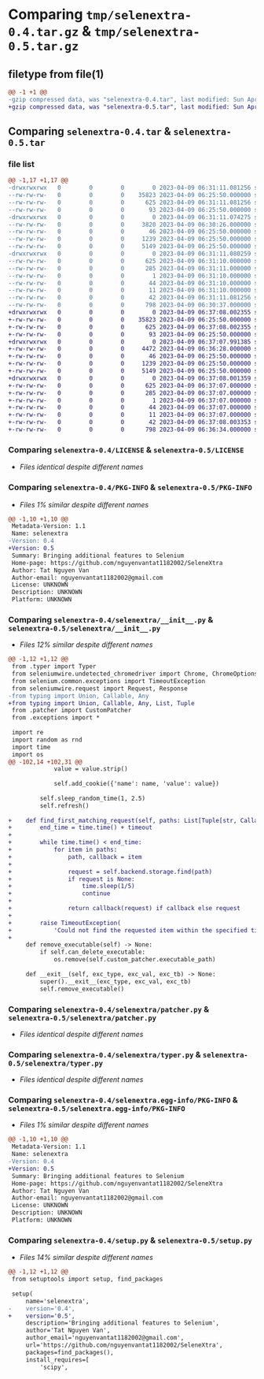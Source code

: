 # Comparing `tmp/selenextra-0.4.tar.gz` & `tmp/selenextra-0.5.tar.gz`

## filetype from file(1)

```diff
@@ -1 +1 @@
-gzip compressed data, was "selenextra-0.4.tar", last modified: Sun Apr  9 06:31:11 2023, max compression
+gzip compressed data, was "selenextra-0.5.tar", last modified: Sun Apr  9 06:37:08 2023, max compression
```

## Comparing `selenextra-0.4.tar` & `selenextra-0.5.tar`

### file list

```diff
@@ -1,17 +1,17 @@
-drwxrwxrwx   0        0        0        0 2023-04-09 06:31:11.081256 selenextra-0.4/
--rw-rw-rw-   0        0        0    35823 2023-04-09 06:25:50.000000 selenextra-0.4/LICENSE
--rw-rw-rw-   0        0        0      625 2023-04-09 06:31:11.081256 selenextra-0.4/PKG-INFO
--rw-rw-rw-   0        0        0       93 2023-04-09 06:25:50.000000 selenextra-0.4/README.md
-drwxrwxrwx   0        0        0        0 2023-04-09 06:31:11.074275 selenextra-0.4/selenextra/
--rw-rw-rw-   0        0        0     3820 2023-04-09 06:30:26.000000 selenextra-0.4/selenextra/__init__.py
--rw-rw-rw-   0        0        0       46 2023-04-09 06:25:50.000000 selenextra-0.4/selenextra/exceptions.py
--rw-rw-rw-   0        0        0     1239 2023-04-09 06:25:50.000000 selenextra-0.4/selenextra/patcher.py
--rw-rw-rw-   0        0        0     5149 2023-04-09 06:25:50.000000 selenextra-0.4/selenextra/typer.py
-drwxrwxrwx   0        0        0        0 2023-04-09 06:31:11.080259 selenextra-0.4/selenextra.egg-info/
--rw-rw-rw-   0        0        0      625 2023-04-09 06:31:10.000000 selenextra-0.4/selenextra.egg-info/PKG-INFO
--rw-rw-rw-   0        0        0      285 2023-04-09 06:31:11.000000 selenextra-0.4/selenextra.egg-info/SOURCES.txt
--rw-rw-rw-   0        0        0        1 2023-04-09 06:31:10.000000 selenextra-0.4/selenextra.egg-info/dependency_links.txt
--rw-rw-rw-   0        0        0       44 2023-04-09 06:31:10.000000 selenextra-0.4/selenextra.egg-info/requires.txt
--rw-rw-rw-   0        0        0       11 2023-04-09 06:31:10.000000 selenextra-0.4/selenextra.egg-info/top_level.txt
--rw-rw-rw-   0        0        0       42 2023-04-09 06:31:11.081256 selenextra-0.4/setup.cfg
--rw-rw-rw-   0        0        0      798 2023-04-09 06:30:37.000000 selenextra-0.4/setup.py
+drwxrwxrwx   0        0        0        0 2023-04-09 06:37:08.002355 selenextra-0.5/
+-rw-rw-rw-   0        0        0    35823 2023-04-09 06:25:50.000000 selenextra-0.5/LICENSE
+-rw-rw-rw-   0        0        0      625 2023-04-09 06:37:08.002355 selenextra-0.5/PKG-INFO
+-rw-rw-rw-   0        0        0       93 2023-04-09 06:25:50.000000 selenextra-0.5/README.md
+drwxrwxrwx   0        0        0        0 2023-04-09 06:37:07.991385 selenextra-0.5/selenextra/
+-rw-rw-rw-   0        0        0     4472 2023-04-09 06:36:28.000000 selenextra-0.5/selenextra/__init__.py
+-rw-rw-rw-   0        0        0       46 2023-04-09 06:25:50.000000 selenextra-0.5/selenextra/exceptions.py
+-rw-rw-rw-   0        0        0     1239 2023-04-09 06:25:50.000000 selenextra-0.5/selenextra/patcher.py
+-rw-rw-rw-   0        0        0     5149 2023-04-09 06:25:50.000000 selenextra-0.5/selenextra/typer.py
+drwxrwxrwx   0        0        0        0 2023-04-09 06:37:08.001359 selenextra-0.5/selenextra.egg-info/
+-rw-rw-rw-   0        0        0      625 2023-04-09 06:37:07.000000 selenextra-0.5/selenextra.egg-info/PKG-INFO
+-rw-rw-rw-   0        0        0      285 2023-04-09 06:37:07.000000 selenextra-0.5/selenextra.egg-info/SOURCES.txt
+-rw-rw-rw-   0        0        0        1 2023-04-09 06:37:07.000000 selenextra-0.5/selenextra.egg-info/dependency_links.txt
+-rw-rw-rw-   0        0        0       44 2023-04-09 06:37:07.000000 selenextra-0.5/selenextra.egg-info/requires.txt
+-rw-rw-rw-   0        0        0       11 2023-04-09 06:37:07.000000 selenextra-0.5/selenextra.egg-info/top_level.txt
+-rw-rw-rw-   0        0        0       42 2023-04-09 06:37:08.003353 selenextra-0.5/setup.cfg
+-rw-rw-rw-   0        0        0      798 2023-04-09 06:36:34.000000 selenextra-0.5/setup.py
```

### Comparing `selenextra-0.4/LICENSE` & `selenextra-0.5/LICENSE`

 * *Files identical despite different names*

### Comparing `selenextra-0.4/PKG-INFO` & `selenextra-0.5/PKG-INFO`

 * *Files 1% similar despite different names*

```diff
@@ -1,10 +1,10 @@
 Metadata-Version: 1.1
 Name: selenextra
-Version: 0.4
+Version: 0.5
 Summary: Bringing additional features to Selenium
 Home-page: https://github.com/nguyenvantat1182002/SeleneXtra
 Author: Tat Nguyen Van
 Author-email: nguyenvantat1182002@gmail.com
 License: UNKNOWN
 Description: UNKNOWN
 Platform: UNKNOWN
```

### Comparing `selenextra-0.4/selenextra/__init__.py` & `selenextra-0.5/selenextra/__init__.py`

 * *Files 12% similar despite different names*

```diff
@@ -1,12 +1,12 @@
 from .typer import Typer
 from seleniumwire.undetected_chromedriver import Chrome, ChromeOptions
 from selenium.common.exceptions import TimeoutException
 from seleniumwire.request import Request, Response
-from typing import Union, Callable, Any
+from typing import Union, Callable, Any, List, Tuple
 from .patcher import CustomPatcher
 from .exceptions import *
 
 import re
 import random as rnd
 import time
 import os
@@ -102,14 +102,31 @@
             value = value.strip()
 
             self.add_cookie({'name': name, 'value': value})
 
         self.sleep_random_time(1, 2.5)
         self.refresh()
 
+    def find_first_matching_request(self, paths: List[Tuple[str, Callable[[Request], Any]]], timeout: Union[int, float] = 30) -> Any:
+        end_time = time.time() + timeout
+
+        while time.time() < end_time:
+            for item in paths:
+                path, callback = item
+
+                request = self.backend.storage.find(path)
+                if request is None:
+                    time.sleep(1/5)
+                    continue
+
+                return callback(request) if callback else request
+
+        raise TimeoutException(
+            'Could not find the requested item within the specified timeout')
+
     def remove_executable(self) -> None:
         if self.can_delete_executable:
             os.remove(self.custom_patcher.executable_path)
 
     def __exit__(self, exc_type, exc_val, exc_tb) -> None:
         super().__exit__(exc_type, exc_val, exc_tb)
         self.remove_executable()
```

### Comparing `selenextra-0.4/selenextra/patcher.py` & `selenextra-0.5/selenextra/patcher.py`

 * *Files identical despite different names*

### Comparing `selenextra-0.4/selenextra/typer.py` & `selenextra-0.5/selenextra/typer.py`

 * *Files identical despite different names*

### Comparing `selenextra-0.4/selenextra.egg-info/PKG-INFO` & `selenextra-0.5/selenextra.egg-info/PKG-INFO`

 * *Files 1% similar despite different names*

```diff
@@ -1,10 +1,10 @@
 Metadata-Version: 1.1
 Name: selenextra
-Version: 0.4
+Version: 0.5
 Summary: Bringing additional features to Selenium
 Home-page: https://github.com/nguyenvantat1182002/SeleneXtra
 Author: Tat Nguyen Van
 Author-email: nguyenvantat1182002@gmail.com
 License: UNKNOWN
 Description: UNKNOWN
 Platform: UNKNOWN
```

### Comparing `selenextra-0.4/setup.py` & `selenextra-0.5/setup.py`

 * *Files 14% similar despite different names*

```diff
@@ -1,12 +1,12 @@
 from setuptools import setup, find_packages
 
 setup(
     name='selenextra',
-    version='0.4',
+    version='0.5',
     description='Bringing additional features to Selenium',
     author='Tat Nguyen Van',
     author_email='nguyenvantat1182002@gmail.com',
     url='https://github.com/nguyenvantat1182002/SeleneXtra',
     packages=find_packages(),
     install_requires=[
         'scipy',
```

